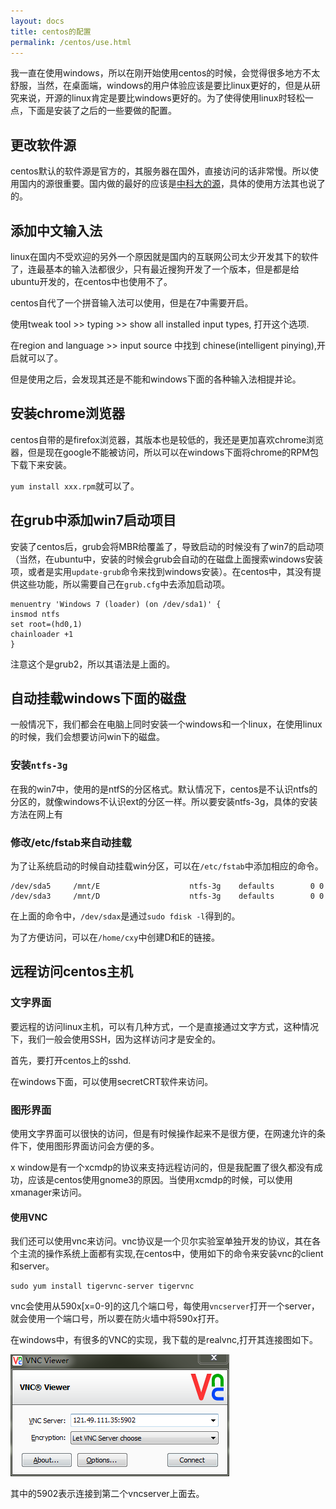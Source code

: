 ```yaml
---
layout: docs
title: centos的配置
permalink: /centos/use.html
---
```



我一直在使用windows，所以在刚开始使用centos的时候，会觉得很多地方不太舒服，当然，在桌面端，windows的用户体验应该是要比linux更好的，但是从研究来说，开源的linux肯定是要比windows更好的。为了使得使用linux时轻松一点，下面是安装了之后的一些要做的配置。

## 更改软件源
centos默认的软件源是官方的，其服务器在国外，直接访问的话非常慢。所以使用国内的源很重要。国内做的最好的应该是[中科大的源](http://mirrors.ustc.edu.cn/)，具体的使用方法其也说了的。


## 添加中文输入法
linux在国内不受欢迎的另外一个原因就是国内的互联网公司太少开发其下的软件了，连最基本的输入法都很少，只有最近搜狗开发了一个版本，但是都是给ubuntu开发的，在centos中也使用不了。

centos自代了一个拼音输入法可以使用，但是在7中需要开启。

使用tweak tool >> typing >> show all installed input types, 打开这个选项.

在region and language >> input source 中找到 chinese(intelligent pinying),开启就可以了。

但是使用之后，会发现其还是不能和windows下面的各种输入法相提并论。

## 安装chrome浏览器
centos自带的是firefox浏览器，其版本也是较低的，我还是更加喜欢chrome浏览器，但是现在google不能被访问，所以可以在windows下面将chrome的RPM包下载下来安装。

`yum install xxx.rpm`就可以了。

## 在grub中添加win7启动项目
安装了centos后，grub会将MBR给覆盖了，导致启动的时候没有了win7的启动项（当然，在ubuntu中，安装的时候会grub会自动的在磁盘上面搜索windows安装项，或者是实用`update-grub`命令来找到windows安装）。在centos中，其没有提供这些功能，所以需要自己在`grub.cfg`中去添加启动项。


```
menuentry 'Windows 7 (loader) (on /dev/sda1)' {
insmod ntfs
set root=(hd0,1)
chainloader +1
}
```
注意这个是grub2，所以其语法是上面的。

## 自动挂载windows下面的磁盘
一般情况下，我们都会在电脑上同时安装一个windows和一个linux，在使用linux的时候，我们会想要访问win下的磁盘。

### 安装`ntfs-3g`
在我的win7中，使用的是ntfS的分区格式。默认情况下，centos是不认识ntfs的分区的，就像windows不认识ext的分区一样。所以要安装ntfs-3g，具体的安装方法在网上有

### 修改/etc/fstab来自动挂载
为了让系统启动的时候自动挂载win分区，可以在`/etc/fstab`中添加相应的命令。

```
/dev/sda5     /mnt/E                    ntfs-3g    defaults        0 0
/dev/sda3     /mnt/D                    ntfs-3g    defaults        0 0 
```
在上面的命令中，`/dev/sdax`是通过`sudo fdisk -l`得到的。

为了方便访问，可以在`/home/cxy`中创建D和E的链接。

## 远程访问centos主机

### 文字界面
要远程的访问linux主机，可以有几种方式，一个是直接通过文字方式，这种情况下，我们一般会使用SSH，因为这样访问才是安全的。

首先，要打开centos上的sshd.

在windows下面，可以使用secretCRT软件来访问。

### 图形界面
使用文字界面可以很快的访问，但是有时候操作起来不是很方便，在网速允许的条件下，使用图形界面访问会方便的多。

x window是有一个xcmdp的协议来支持远程访问的，但是我配置了很久都没有成功，应该是centos使用gnome3的原因。当使用xcmdp的时候，可以使用xmanager来访问。

#### 使用VNC
我们还可以使用vnc来访问。vnc协议是一个贝尔实验室单独开发的协议，其在各个主流的操作系统上面都有实现,在centos中，使用如下的命令来安装vnc的client和server。

```
sudo yum install tigervnc-server tigervnc
```

vnc会使用从590x[x=0-9]的这几个端口号，每使用`vncserver`打开一个server，就会使用一个端口号，所以要在防火墙中将590x打开。

在windows中，有很多的VNC的实现，我下载的是realvnc,打开其连接图如下。

![realvnc连接](./vncv.png)

其中的5902表示连接到第二个vncserver上面去。

